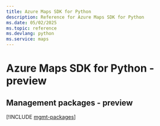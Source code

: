 ```yaml
---
title: Azure Maps SDK for Python
description: Reference for Azure Maps SDK for Python
ms.date: 05/02/2025
ms.topic: reference
ms.devlang: python
ms.service: maps
---
```

# Azure Maps SDK for Python - preview

## Management packages - preview
[!INCLUDE [mgmt-packages](maps-mgmt-index.md)]